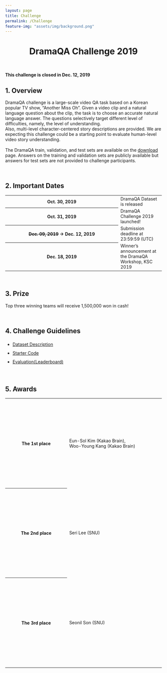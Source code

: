 ```yaml
---
layout: page
title: Challenge
permalink: /Challenge
feature-img: "assets/img/background.png"
---
```


<style>
    table {
        width: 100%;
        padding: 0px;
    }
</style>

<div class="challenge content-container">
  <h1 class = "content-title" style="TEXT-ALIGN: center">
    DramaQA Challenge 2019
  </h1> <br />
  <p><b>This challenge is closed in Dec. 12, 2019 </b></p>
  <div class = "content-subcontainer">
    <h2 class = "content-subtitle">
      1. Overview
    </h2>
    <p class="content-item">
      DramaQA challenge is a large-scale video QA task based on a Korean popular TV show, “Another Miss Oh”. Given a video clip and a natural language question about the clip, the task is to choose an accurate natural language answer. The questions selectively target different level of difficulties, namely, the level of understanding. 
      <br />
      Also, multi-level character-centered story descriptions are provided. We are expecting this challenge could be a starting point to evaluate human-level video story understanding.
      <br /><br />
      The DramaQA train, validation, and test sets are available on the <a id="link" href="/Download ">download</a> page. Answers on the training and validation sets are publicly available but answers for test sets are not provided to challenge participants.
    </p>
  </div> <br />

  <div class = "content-subcontainer">
    <h2 class = "content-subtitle">
      2. Important Dates
    </h2>
    <div class="content-item">
      <table> 
        <tr>
          <th style="width: 350px">Oct. 30, 2019</th>
          <td>DramaQA Dataset is released</td>
        </tr>
        <tr>
          <th style="width: 350px">Oct. 31, 2019</th>
          <td>DramaQA Challenge 2019 launched!</td>
        </tr>
        <tr>
          <th style="width: 350px"><del>Dec. 09, 2019</del> &rarr; Dec. 12, 2019</th>
          <td>Submission deadline at 23:59:59 (UTC)</td>
        </tr>
        <tr>
          <th style="width: 350px">Dec. 18, 2019</th>
          <td>Winner’s announcement at the DramaQA Workshop, KSC 2019</td>
        </tr>        
      </table>
    </div>
  </div> <br />

  <div class = "content-subcontainer">
    <h2 class = "content-subtitle">
      3. Prize
    </h2>
    <p class="content-item">
      Top three winning teams will receive 1,500,000 won in cash!
    </p>
  </div> <br />

  <div class = "content-subcontainer">
    <h2 class = "content-subtitle">
      4. Challenge Guidelines
    </h2>
    <ul class="content-item" style="line-height:2em">
      <li> <a id="link" href="/Dataset">Dataset Description</a> </li>
      <li> <a id="link" href="https://github.com/skaro94/vtt_challenge_2019">Starter Code</a> </li>
      <li> <a id="link" href="https://evalai.cloudcv.org/web/challenges/challenge-page/467/overview">Evaluation(Leaderboard)</a> </li>
     </ul>
  </div> <br />
  
  <div class="content-subcontainer">
    <h2 class = "content-subtitle">
      5. Awards
    </h2>
    <table style="celllspacing=0; cellpadding=0; border=0"> 
        <tr>
          <th style="width: 200px">The 1st place</th>
          <td style="width: 300px">Eun-Sol Kim (Kakao Brain),<br> Woo-Young Kang (Kakao Brain)</td>
          <td><img class="1st" src="/assets/img/challenge/2019_1st.JPG" style="margin:0; padding:0; width: 400px; height: 280px"></td>
        </tr>
        <tr>
          <th>The 2nd place</th>
          <td>Seri Lee (SNU)</td>
          <td><img class="2nd" src="/assets/img/challenge/2019_2nd.JPG" style="margin:0; padding:0; width: 400px; height: 280px"></td>
        </tr>
        <tr>
          <th>The 3rd place</th>
          <td>Seonil Son (SNU)</td>
          <td><img class="3rd" src="/assets/img/challenge/2019_3rd.JPG" style="margin:0; padding:0; width: 400px; height: 280px"></td>
        </tr>        
    </table>
  </div>
  
</div>
